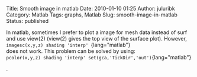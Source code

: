 Title: Smooth image in matlab
Date: 2010-01-10 01:25
Author: juluribk
Category: Matlab
Tags: graphs, Matlab
Slug: smooth-image-in-matlab
Status: published

In matlab, sometimes I prefer to plot a image for mesh data instead of surf and use view(2) (view(2) gives the top view of the surface plot). However,  
`imagesc(x,y,z) shading 'interp' `{lang="matlab"}  
does not work. This problem can be solved by using:  
`pcolor(x,y,z) shading 'interp' set(gca,'TickDir','out')`{lang="matlab"}

.
